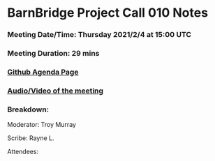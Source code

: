 # BarnBridge Project Call 010 Notes 
### Meeting Date/Time: Thursday 2021/2/4 at 15:00 UTC
### Meeting Duration: 29 mins
### [Github Agenda Page](https://github.com/BarnBridge/BarnBridge-PM/issues/15)
### [Audio/Video of the meeting]()
### Breakdown: 

Moderator: Troy Murray

Scribe: Rayne L.

Attendees:
